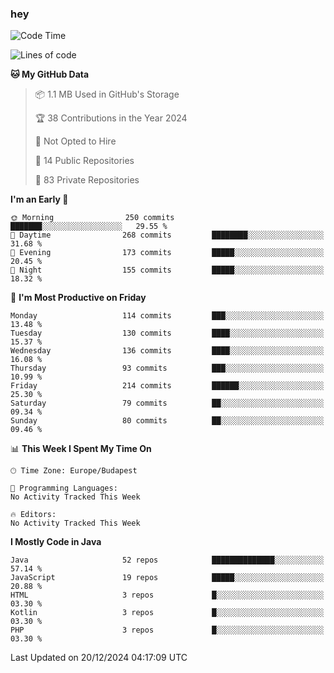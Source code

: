 ### hey

<!--START_SECTION:waka-->
![Code Time](http://img.shields.io/badge/Code%20Time-1%2C037%20hrs%202%20mins-blue)

![Lines of code](https://img.shields.io/badge/From%20Hello%20World%20I%27ve%20Written-1.1%20million%20lines%20of%20code-blue)

**🐱 My GitHub Data** 

> 📦 1.1 MB Used in GitHub's Storage 
 > 
> 🏆 38 Contributions in the Year 2024
 > 
> 🚫 Not Opted to Hire
 > 
> 📜 14 Public Repositories 
 > 
> 🔑 83 Private Repositories 
 > 
**I'm an Early 🐤** 

```text
🌞 Morning                250 commits         ███████░░░░░░░░░░░░░░░░░░   29.55 % 
🌆 Daytime                268 commits         ████████░░░░░░░░░░░░░░░░░   31.68 % 
🌃 Evening                173 commits         █████░░░░░░░░░░░░░░░░░░░░   20.45 % 
🌙 Night                  155 commits         █████░░░░░░░░░░░░░░░░░░░░   18.32 % 
```
📅 **I'm Most Productive on Friday** 

```text
Monday                   114 commits         ███░░░░░░░░░░░░░░░░░░░░░░   13.48 % 
Tuesday                  130 commits         ████░░░░░░░░░░░░░░░░░░░░░   15.37 % 
Wednesday                136 commits         ████░░░░░░░░░░░░░░░░░░░░░   16.08 % 
Thursday                 93 commits          ███░░░░░░░░░░░░░░░░░░░░░░   10.99 % 
Friday                   214 commits         ██████░░░░░░░░░░░░░░░░░░░   25.30 % 
Saturday                 79 commits          ██░░░░░░░░░░░░░░░░░░░░░░░   09.34 % 
Sunday                   80 commits          ██░░░░░░░░░░░░░░░░░░░░░░░   09.46 % 
```


📊 **This Week I Spent My Time On** 

```text
🕑︎ Time Zone: Europe/Budapest

💬 Programming Languages: 
No Activity Tracked This Week

🔥 Editors: 
No Activity Tracked This Week
```

**I Mostly Code in Java** 

```text
Java                     52 repos            ██████████████░░░░░░░░░░░   57.14 % 
JavaScript               19 repos            █████░░░░░░░░░░░░░░░░░░░░   20.88 % 
HTML                     3 repos             █░░░░░░░░░░░░░░░░░░░░░░░░   03.30 % 
Kotlin                   3 repos             █░░░░░░░░░░░░░░░░░░░░░░░░   03.30 % 
PHP                      3 repos             █░░░░░░░░░░░░░░░░░░░░░░░░   03.30 % 
```




 Last Updated on 20/12/2024 04:17:09 UTC
<!--END_SECTION:waka-->
